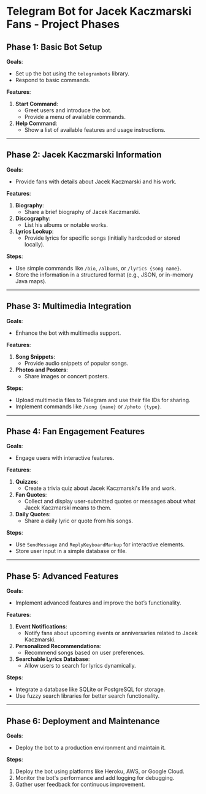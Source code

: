 # Telegram Bot for Jacek Kaczmarski Fans - Project Phases

## Phase 1: Basic Bot Setup
**Goals**:
- Set up the bot using the `telegrambots` library.
- Respond to basic commands.

**Features**:
1. **Start Command**:
   - Greet users and introduce the bot.
   - Provide a menu of available commands.
2. **Help Command**:
   - Show a list of available features and usage instructions.

---

## Phase 2: Jacek Kaczmarski Information
**Goals**:
- Provide fans with details about Jacek Kaczmarski and his work.

**Features**:
1. **Biography**:
   - Share a brief biography of Jacek Kaczmarski.
2. **Discography**:
   - List his albums or notable works.
3. **Lyrics Lookup**:
   - Provide lyrics for specific songs (initially hardcoded or stored locally).

**Steps**:
- Use simple commands like `/bio`, `/albums`, or `/lyrics {song name}`.
- Store the information in a structured format (e.g., JSON, or in-memory Java maps).

---

## Phase 3: Multimedia Integration
**Goals**:
- Enhance the bot with multimedia support.

**Features**:
1. **Song Snippets**:
   - Provide audio snippets of popular songs.
2. **Photos and Posters**:
   - Share images or concert posters.

**Steps**:
- Upload multimedia files to Telegram and use their file IDs for sharing.
- Implement commands like `/song {name}` or `/photo {type}`.

---

## Phase 4: Fan Engagement Features
**Goals**:
- Engage users with interactive features.

**Features**:
1. **Quizzes**:
   - Create a trivia quiz about Jacek Kaczmarski's life and work.
2. **Fan Quotes**:
   - Collect and display user-submitted quotes or messages about what Jacek Kaczmarski means to them.
3. **Daily Quotes**:
   - Share a daily lyric or quote from his songs.

**Steps**:
- Use `SendMessage` and `ReplyKeyboardMarkup` for interactive elements.
- Store user input in a simple database or file.

---

## Phase 5: Advanced Features
**Goals**:
- Implement advanced features and improve the bot’s functionality.

**Features**:
1. **Event Notifications**:
   - Notify fans about upcoming events or anniversaries related to Jacek Kaczmarski.
2. **Personalized Recommendations**:
   - Recommend songs based on user preferences.
3. **Searchable Lyrics Database**:
   - Allow users to search for lyrics dynamically.

**Steps**:
- Integrate a database like SQLite or PostgreSQL for storage.
- Use fuzzy search libraries for better search functionality.

---

## Phase 6: Deployment and Maintenance
**Goals**:
- Deploy the bot to a production environment and maintain it.

**Steps**:
1. Deploy the bot using platforms like Heroku, AWS, or Google Cloud.
2. Monitor the bot's performance and add logging for debugging.
3. Gather user feedback for continuous improvement.
